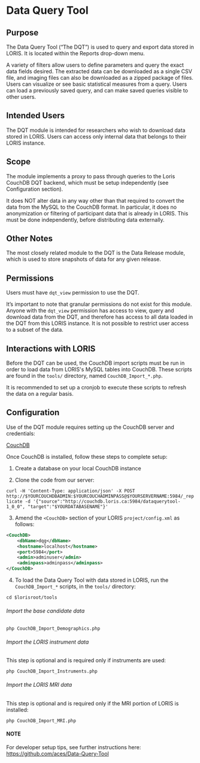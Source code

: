 # Data Query Tool

## Purpose

The Data Query Tool (“The DQT”) is used to query and export data stored in LORIS. It is located within the Reports drop-down menu. 

A variety of filters allow users to define parameters and query the exact data fields desired. The extracted data can be downloaded as a single CSV file, and imaging files can also be downloaded as a zipped package of files. Users can visualize or see basic statistical measures from a query. Users can load a previously saved query, and can make saved queries visible to other users.

## Intended Users

The DQT module is intended for researchers who wish to download data stored in LORIS. Users can access only internal data that belongs to their LORIS instance. 

## Scope

The module implements a proxy to pass through queries to the Loris CouchDB DQT backend, which must be setup independently (see Configuration section).

It does NOT alter data in any way other than that required to convert the data from the MySQL to the CouchDB format. In particular, it does no anonymization or filtering of participant data that is already in LORIS. This must be done independently, before distributing data externally.

## Other Notes

The most closely related module to the DQT is the Data Release module, which is used to store snapshots of data for any given release. 

## Permissions

Users must have `dqt_view` permission to use the DQT. 

It’s important to note that granular permissions do not exist for this module. Anyone with the `dqt_view` permission has access to view, query and download data from the DQT, and therefore has access to all data loaded in the DQT from this LORIS instance. It is not possible to restrict user access to a subset of the data.

## Interactions with LORIS

Before the DQT can be used, the CouchDB import scripts must be run in order to load data from LORIS's MySQL tables into CouchDB. These scripts are found in the `tools/` directory, named `CouchDB_Import_*.php`.

It is recommended to set up a cronjob to execute these scripts to refresh the data on a regular basis. 

## Configuration

Use of the DQT module requires setting up the CouchDB server and credentials:

[CouchDB](http://couchdb.apache.org)

Once CouchDB is installed, follow these steps to complete setup:

1. Create a database on your local CouchDB instance

2. Clone the code from our server:

`
curl -H 'Content-Type: application/json' -X POST http://$YOURCOUCHDBADMIN:$YOURCOUCHADMINPASS@$YOURSERVERNAME:5984/_replicate -d '{"source":"http://couchdb.loris.ca:5984/dataquerytool-1_0_0", "target":"$YOURDATABASENAME"}'
`

3. Amend the `<CouchDB>` section of your LORIS `project/config.xml` as follows:

```xml
<CouchDB>
    <dbName>dqg</dbName>
    <hostname>localhost</hostname>
    <port>5984</port>
    <admin>adminuser</admin>
    <adminpass>adminpass</adminpass>
</CouchDB>
```

4. To load the Data Query Tool with data stored in LORIS, run the `CouchDB_Import_*` scripts, in the `tools/` directory: 

`cd $lorisroot/tools`

###### Import the base candidate data

`php CouchDB_Import_Demographics.php`

###### Import the LORIS instrument data

This step is optional and is required only if instruments are used: 

`php CouchDB_Import_Instruments.php`

###### Import the LORIS MRI data

This step is optional and is required only if the MRI portion of LORIS is installed: 

`php CouchDB_Import_MRI.php`

#### NOTE

For developer setup tips, see further instructions here: https://github.com/aces/Data-Query-Tool
